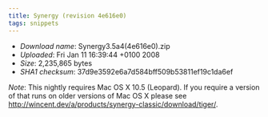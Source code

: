 ```yaml
---
title: Synergy (revision 4e616e0)
tags: snippets
---
```


-   _Download name_: Synergy3.5a4(4e616e0).zip
-   _Uploaded_: Fri Jan 11 16:39:44 +0100 2008
-   _Size_: 2,235,865 bytes
-   _SHA1 checksum_: 37d9e3592e6a7d584bff509b53811ef19c1da6ef

_Note_: This nightly requires Mac OS X 10.5 (Leopard). If you require a version of that runs on older versions of Mac OS X please see <http://wincent.dev/a/products/synergy-classic/download/tiger/>.
